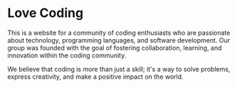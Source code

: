 # Love Coding
This is a website for a community of coding enthusiasts who are passionate about technology, programming languages, and software development.
Our group was founded with the goal of fostering collaboration, learning, and innovation within the coding community.

We believe that coding is more than just a skill; it's a way to solve problems, express creativity, and make a positive impact on the world.

